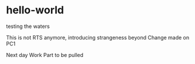 # hello-world
testing the waters

This is not RTS anymore, introducing strangeness beyond
Change made on PC1

Next day Work
Part to be pulled
